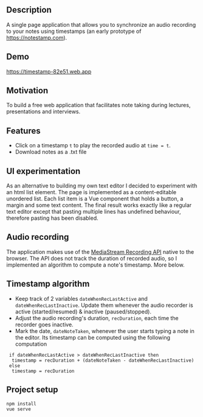 ## Description
A single page application that allows you to synchronize an audio recording to your notes using timestamps (an early prototype of https://notestamp.com).

## Demo
https://timestamp-82e51.web.app

## Motivation
To build a free web application that facilitates note taking during lectures, presentations and interviews.

## Features
- Click on a timestamp `t` to play the recorded audio at `time = t`.
- Download notes as a .txt file
  
## UI experimentation
As an alternative to building my own text editor I decided to experiment with an html list element. The page is implemented as a content-editable unordered list. Each list item is a Vue component that holds a button, a margin and some text content.
The final result works exactly like a regular text editor except that pasting multiple lines has undefined behaviour, therefore pasting has been disabled.

## Audio recording
The application makes use of the [MediaStream Recording API](https://developer.mozilla.org/en-US/docs/Web/API/MediaStream_Recording_API) native to the browser. The API does not track the duration of recorded audio, so I implemented an algorithm to compute a note's timestamp. More below.

## Timestamp algorithm
  - Keep track of 2 variables `dateWhenRecLastActive` and `dateWhenRecLastInactive`. Update them whenever the audio recorder is active (started/resumed) & inactive (paused/stopped).
  - Adjust the audio recording's duration, `recDuration`, each time the recorder goes inactive.
  - Mark the date, `dateNoteTaken`, whenever the user starts typing a note in the editor. Its timestamp can be computed using the following computation

  ```
   if dateWhenRecLastActive > dateWhenRecLastInactive then
    timestamp = recDuration + (dateNoteTaken - dateWhenRecLastInactive)
   else 
    timestamp = recDuration
   ```
 
## Project setup
```
npm install
vue serve
```
